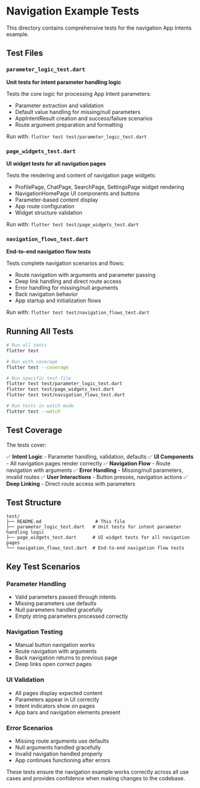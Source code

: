 # Navigation Example Tests

This directory contains comprehensive tests for the navigation App Intents example.

## Test Files

### `parameter_logic_test.dart`
**Unit tests for intent parameter handling logic**

Tests the core logic for processing App Intent parameters:
- Parameter extraction and validation
- Default value handling for missing/null parameters
- AppIntentResult creation and success/failure scenarios
- Route argument preparation and formatting

Run with: `flutter test test/parameter_logic_test.dart`

### `page_widgets_test.dart`
**UI widget tests for all navigation pages**

Tests the rendering and content of navigation page widgets:
- ProfilePage, ChatPage, SearchPage, SettingsPage widget rendering
- NavigationHomePage UI components and buttons
- Parameter-based content display
- App route configuration
- Widget structure validation

Run with: `flutter test test/page_widgets_test.dart`

### `navigation_flows_test.dart`
**End-to-end navigation flow tests**

Tests complete navigation scenarios and flows:
- Route navigation with arguments and parameter passing
- Deep link handling and direct route access
- Error handling for missing/null arguments
- Back navigation behavior
- App startup and initialization flows

Run with: `flutter test test/navigation_flows_test.dart`

## Running All Tests

```bash
# Run all tests
flutter test

# Run with coverage
flutter test --coverage

# Run specific test file
flutter test test/parameter_logic_test.dart
flutter test test/page_widgets_test.dart
flutter test test/navigation_flows_test.dart

# Run tests in watch mode
flutter test --watch
```

## Test Coverage

The tests cover:

✅ **Intent Logic** - Parameter handling, validation, defaults
✅ **UI Components** - All navigation pages render correctly
✅ **Navigation Flow** - Route navigation with arguments
✅ **Error Handling** - Missing/null parameters, invalid routes
✅ **User Interactions** - Button presses, navigation actions
✅ **Deep Linking** - Direct route access with parameters

## Test Structure

```
test/
├── README.md                    # This file
├── parameter_logic_test.dart   # Unit tests for intent parameter handling logic  
├── page_widgets_test.dart      # UI widget tests for all navigation pages
└── navigation_flows_test.dart  # End-to-end navigation flow tests
```

## Key Test Scenarios

### Parameter Handling
- Valid parameters passed through intents
- Missing parameters use defaults
- Null parameters handled gracefully
- Empty string parameters processed correctly

### Navigation Testing  
- Manual button navigation works
- Route navigation with arguments
- Back navigation returns to previous page
- Deep links open correct pages

### UI Validation
- All pages display expected content
- Parameters appear in UI correctly
- Intent indicators show on pages
- App bars and navigation elements present

### Error Scenarios
- Missing route arguments use defaults
- Null arguments handled gracefully
- Invalid navigation handled properly
- App continues functioning after errors

These tests ensure the navigation example works correctly across all use cases and provides confidence when making changes to the codebase.